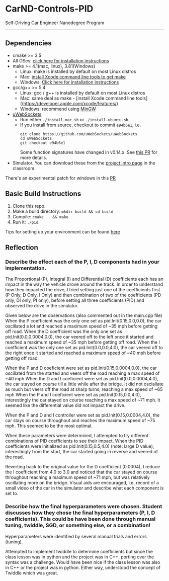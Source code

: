 # CarND-Controls-PID
Self-Driving Car Engineer Nanodegree Program

---

## Dependencies

* cmake >= 3.5
 * All OSes: [click here for installation instructions](https://cmake.org/install/)
* make >= 4.1(mac, linux), 3.81(Windows)
  * Linux: make is installed by default on most Linux distros
  * Mac: [install Xcode command line tools to get make](https://developer.apple.com/xcode/features/)
  * Windows: [Click here for installation instructions](http://gnuwin32.sourceforge.net/packages/make.htm)
* gcc/g++ >= 5.4
  * Linux: gcc / g++ is installed by default on most Linux distros
  * Mac: same deal as make - [install Xcode command line tools]((https://developer.apple.com/xcode/features/)
  * Windows: recommend using [MinGW](http://www.mingw.org/)
* [uWebSockets](https://github.com/uWebSockets/uWebSockets)
  * Run either `./install-mac.sh` or `./install-ubuntu.sh`.
  * If you install from source, checkout to commit `e94b6e1`, i.e.
    ```
    git clone https://github.com/uWebSockets/uWebSockets 
    cd uWebSockets
    git checkout e94b6e1
    ```
    Some function signatures have changed in v0.14.x. See [this PR](https://github.com/udacity/CarND-MPC-Project/pull/3) for more details.
* Simulator. You can download these from the [project intro page](https://github.com/udacity/self-driving-car-sim/releases) in the classroom.

There's an experimental patch for windows in this [PR](https://github.com/udacity/CarND-PID-Control-Project/pull/3)

## Basic Build Instructions

1. Clone this repo.
2. Make a build directory: `mkdir build && cd build`
3. Compile: `cmake .. && make`
4. Run it: `./pid`. 

Tips for setting up your environment can be found [here](https://classroom.udacity.com/nanodegrees/nd013/parts/40f38239-66b6-46ec-ae68-03afd8a601c8/modules/0949fca6-b379-42af-a919-ee50aa304e6a/lessons/f758c44c-5e40-4e01-93b5-1a82aa4e044f/concepts/23d376c7-0195-4276-bdf0-e02f1f3c665d)

## Reflection

### Describe the effect each of the P, I, D components had in your implementation.

The Proportional (P), Integral (I) and Differential (D) coefficients each has an impact in the way the vehicle drove around the track. 
In order to understand how they impacted the drive, I tried setting just one of the coefficients first (P Only, D Only, I Only) and then combination of two of the coefficients (PD only, DI only, PI only), before setting all three coefficients (PID) and observed the drive in the simulator. 

Given below are the observations (also commented out in the main.cpp file)
When the P coefficient was the only one set as pid.Init(0.15,0.0,0.0), the car oscillated a lot and reached a maximum speed of ~35 mph before getting off road.
When the D coefficient was the only one set as pid.Init(0.0,0.0004,0.0), the car veered off to the left once it started and reached a maximum speed of ~35 mph before getting off road.
When the I coefficient was the only one set as pid.Init(0.0,0.0,4.0), the car veered off to the right once it started and reached a maximum speed of ~40 mph before getting off road.

When the P and D coeficient were set as pid.Init(0.15,0.0004,0.0), the car oscillated from the started and veers off the road reaching a max speed of ~40 mph 
When the D and I coeficient were set as pid.Init(0.0,0.0004,4.0), the car stayed on course till a little while after the bridge. It did not osciallate as much but veers off the road at sharp turns, reaching a max speed of ~65 mph
When the P and I coeficient were set as pid.Init(0.15,0.0,4.0), interestingly the car stayed on course reaching a max speed of ~71 mph. It seemed like the differential value did not impact the drive. 

When the P and D and I controller were set as pid.Init(0.15,0.0004,4.0), the car stays on course throughout and reaches the maximum speed of ~75 mph. This seemed to be the most optimal.

When these parameters were determined, I attempted to try different combinations of PID coefficients to see their impact.
When the PID coefficients were initialized as pid.Init(0.15,0.5,4.0) (note: large D value), interestingly from the start, the car started going in reverse and veered of the road. 

Reverting back to the original value for the D coefficient (0.0004), I reduce the I coefficient from 4.0 to 3.0 and noticed that the car stayed on course throughout reaching a maximum speed of ~71 mph, but was relatively oscillating more on the bridge. 
Visual aids are encouraged, i.e. record of a small video of the car in the simulator and describe what each component is set to.

### Describe how the final hyperparameters were chosen. Student discusses how they chose the final hyperparameters (P, I, D coefficients). This could be have been done through manual tuning, twiddle, SGD, or something else, or a combination!

Hyperparameters were identified by several manual trials and errors (tuning). 

Attempted to implement twiddle to determine coefficients but since the class lesson was in python and the project was in C++, porting over the syntax was a challenge. Would have been nice if the class lesson was also in C++ or the project was in python. Either way, understood the concept of Twiddle which was great. 


